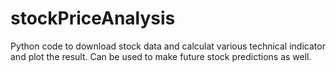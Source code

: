 # stockPriceAnalysis

Python code to download stock data and calculat various technical indicator and plot the result. Can be used to make future stock predictions as well.
